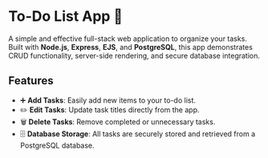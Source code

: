 # To-Do List App 📝

A simple and effective full-stack web application to organize your tasks. Built with **Node.js**, **Express**, **EJS**, and **PostgreSQL**, this app demonstrates CRUD functionality, server-side rendering, and secure database integration.

## Features

- ➕ **Add Tasks**: Easily add new items to your to-do list.
- ✏️ **Edit Tasks**: Update task titles directly from the app.
- 🗑 **Delete Tasks**: Remove completed or unnecessary tasks.
- 🗄 **Database Storage**: All tasks are securely stored and retrieved from a PostgreSQL database.
